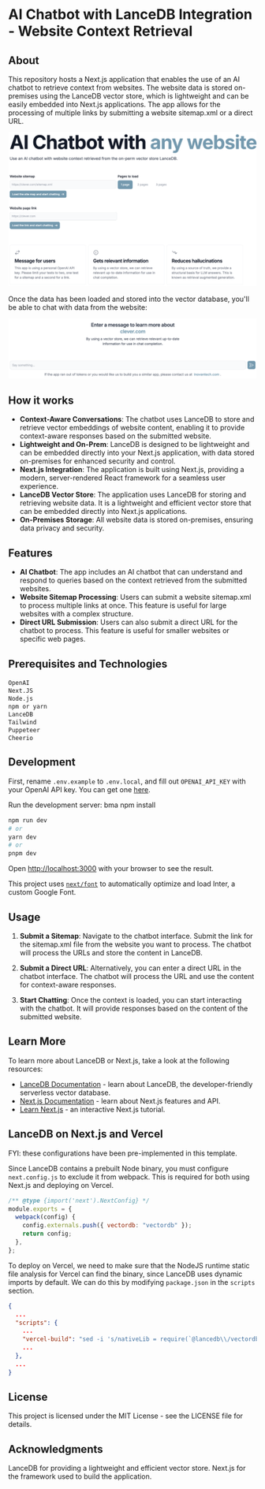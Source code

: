 # AI Chatbot with LanceDB Integration - Website Context Retrieval

## About

This repository hosts a Next.js application that enables the use of an AI chatbot to retrieve context from websites. The website data is stored on-premises using the LanceDB vector store, which is lightweight and can be easily embedded into Next.js applications. The app allows for the processing of multiple links by submitting a website sitemap.xml or a direct URL.

![website landing page](front_page.png)

Once the data has been loaded and stored into the vector database, you'll be able to chat with data from the website:

![alt text](chat_page.png)

## How it works

- **Context-Aware Conversations**: The chatbot uses LanceDB to store and retrieve vector embeddings of website content, enabling it to provide context-aware responses based on the submitted website.
- **Lightweight and On-Prem**: LanceDB is designed to be lightweight and can be embedded directly into your Next.js application, with data stored on-premises for enhanced security and control.
- **Next.js Integration**: The application is built using Next.js, providing a modern, server-rendered React framework for a seamless user experience.
- **LanceDB Vector Store**: The application uses LanceDB for storing and retrieving website data. It is a lightweight and efficient vector store that can be embedded directly into Next.js applications.
- **On-Premises Storage**: All website data is stored on-premises, ensuring data privacy and security.

## Features

- **AI Chatbot**: The app includes an AI chatbot that can understand and respond to queries based on the context retrieved from the submitted websites.
- **Website Sitemap Processing**: Users can submit a website sitemap.xml to process multiple links at once. This feature is useful for large websites with a complex structure.
- **Direct URL Submission**: Users can also submit a direct URL for the chatbot to process. This feature is useful for smaller websites or specific web pages.

## Prerequisites and Technologies

```
OpenAI
Next.JS
Node.js
npm or yarn
LanceDB
Tailwind
Puppeteer
Cheerio
```

## Development

First, rename `.env.example` to `.env.local`, and fill out `OPENAI_API_KEY` with your OpenAI API key. You can get one [here](https://openai.com/blog/openai-api).

Run the development server: bma npm install

```bash
npm run dev
# or
yarn dev
# or
pnpm dev
```

Open [http://localhost:3000](http://localhost:3000) with your browser to see the result.

This project uses [`next/font`](https://nextjs.org/docs/basic-features/font-optimization) to automatically optimize and load Inter, a custom Google Font.

## Usage

1. **Submit a Sitemap**: Navigate to the chatbot interface.
   Submit the link for the sitemap.xml file from the website you want to process. The chatbot will process the URLs and store the content in LanceDB.

2. **Submit a Direct URL**:
   Alternatively, you can enter a direct URL in the chatbot interface.
   The chatbot will process the URL and use the content for context-aware responses.
3. **Start Chatting**:
   Once the context is loaded, you can start interacting with the chatbot. It will provide responses based on the content of the submitted website.

## Learn More

To learn more about LanceDB or Next.js, take a look at the following resources:

- [LanceDB Documentation](https://lancedb.github.io/lancedb/) - learn about LanceDB, the developer-friendly serverless vector database.
- [Next.js Documentation](https://nextjs.org/docs) - learn about Next.js features and API.
- [Learn Next.js](https://nextjs.org/learn) - an interactive Next.js tutorial.

## LanceDB on Next.js and Vercel

FYI: these configurations have been pre-implemented in this template.

Since LanceDB contains a prebuilt Node binary, you must configure `next.config.js` to exclude it from webpack. This is required for both using Next.js and deploying on Vercel.

```js
/** @type {import('next').NextConfig} */
module.exports = {
  webpack(config) {
    config.externals.push({ vectordb: "vectordb" });
    return config;
  },
};
```

To deploy on Vercel, we need to make sure that the NodeJS runtime static file analysis for Vercel can find the binary, since LanceDB uses dynamic imports by default. We can do this by modifying `package.json` in the `scripts` section.

```json
{
  ...
  "scripts": {
    ...
    "vercel-build": "sed -i 's/nativeLib = require(`@lancedb\\/vectordb-\\${currentTarget()}`);/nativeLib = require(`@lancedb\\/vectordb-linux-x64-gnu`);/' node_modules/vectordb/native.js && next build",
    ...
  },
  ...
}
```

## License

This project is licensed under the MIT License - see the LICENSE file for details.

## Acknowledgments

LanceDB for providing a lightweight and efficient vector store.
Next.js for the framework used to build the application.
